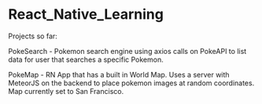 # React_Native_Learning

Projects so far:

PokeSearch - Pokemon search engine using axios calls on PokeAPI to list data for user that searches a specific Pokemon.

PokeMap - RN App that has a built in World Map. Uses a server with MeteorJS on the backend to place pokemon images at random coordinates. Map currently set to San Francisco.
